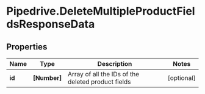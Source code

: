 # Pipedrive.DeleteMultipleProductFieldsResponseData

## Properties

Name | Type | Description | Notes
------------ | ------------- | ------------- | -------------
**id** | **[Number]** | Array of all the IDs of the deleted product fields | [optional] 



